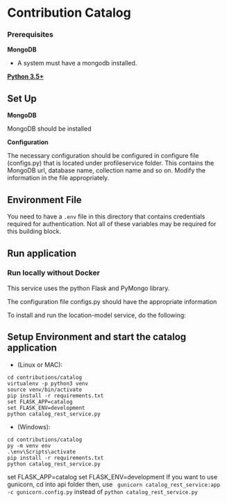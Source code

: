 # Contribution Catalog 

### Prerequisites

**MongoDB**

- A system must have a mongodb installed.

**[Python 3.5+](https://www.python.org)**


## Set Up

**MongoDB**
 
 MongoDB should be installed

**Configuration**

The necessary configuration should be configured in configure file (configs.py) that is located under profileservice folder. This contains the MongoDB url, database name, collection name and so on. Modify the information in the file appropriately.

## Environment File

You need to have a `.env` file in this directory that contains credentials required for authentication. 
Not all of these variables may be required for this building block.

## Run application

### Run locally without Docker

This service uses the python Flask and PyMongo library.

The configuration file configs.py should have the appropriate information

To install and run the location-model service, do the following:

## Setup Environment and start the catalog application
- (Linux or MAC):
```
cd contributions/catalog
virtualenv -p python3 venv
source venv/bin/activate
pip install -r requirements.txt
set FLASK_APP=catalog
set FLASK_ENV=development
python catalog_rest_service.py
```
- (Windows):
```
cd contributions/catalog
py -m venv env
.\env\Scripts\activate
pip install -r requirements.txt
python catalog_rest_service.py
```
set FLASK_APP=catalog
set FLASK_ENV=development
If you want to use gunicorn, cd into api folder then, use ` gunicorn catalog_rest_service:app -c gunicorn.config.py` instead of `python catalog_rest_service.py`

